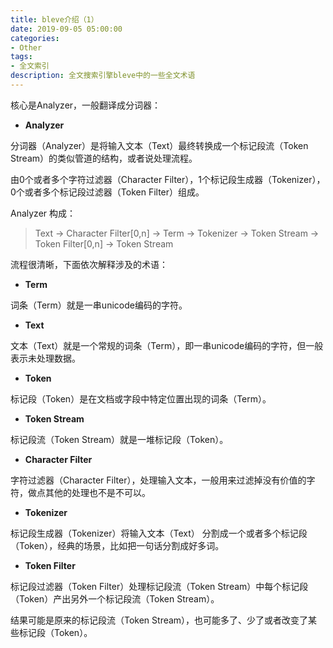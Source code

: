 ```yaml
---
title: bleve介绍（1）
date: 2019-09-05 05:00:00
categories:
- Other
tags:
- 全文索引
description: 全文搜索引擎bleve中的一些全文术语
---
```


核心是Analyzer，一般翻译成分词器：

* **Analyzer** 

分词器（Analyzer）是将输入文本（Text）最终转换成一个标记段流（Token Stream）的类似管道的结构，或者说处理流程。

由0个或者多个字符过滤器（Character Filter），1个标记段生成器（Tokenizer），0个或者多个标记段过滤器（Token Filter）组成。

Analyzer 构成：

> Text  ->  Character Filter[0,n]  ->  Term  ->  Tokenizer  ->  Token Stream  ->  Token Filter[0,n]  ->  Token Stream

流程很清晰，下面依次解释涉及的术语：

* **Term**

词条（Term）就是一串unicode编码的字符。

* **Text**

文本（Text）就是一个常规的词条（Term），即一串unicode编码的字符，但一般表示未处理数据。

* **Token**

标记段（Token）是在文档或字段中特定位置出现的词条（Term）。

* **Token Stream**

标记段流（Token Stream）就是一堆标记段（Token）。

* **Character Filter**

字符过滤器（Character Filter），处理输入文本，一般用来过滤掉没有价值的字符，做点其他的处理也不是不可以。

* **Tokenizer**

标记段生成器（Tokenizer）将输入文本（Text） 分割成一个或者多个标记段（Token），经典的场景，比如把一句话分割成好多词。

* **Token Filter**

标记段过滤器（Token Filter）处理标记段流（Token Stream）中每个标记段（Token）产出另外一个标记段流（Token Stream）。

结果可能是原来的标记段流（Token Stream），也可能多了、少了或者改变了某些标记段（Token）。

 


